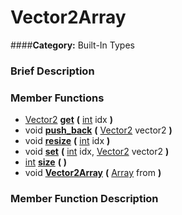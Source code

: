 #  Vector2Array  
####**Category:** Built-In Types

###  Brief Description  


###  Member Functions 
  * [Vector2](class_vector2)  **[get](#get)**  **(** [int](class_int) idx  **)**
  * void  **[push&#95;back](#push_back)**  **(** [Vector2](class_vector2) vector2  **)**
  * void  **[resize](#resize)**  **(** [int](class_int) idx  **)**
  * void  **[set](#set)**  **(** [int](class_int) idx, [Vector2](class_vector2) vector2  **)**
  * [int](class_int)  **[size](#size)**  **(** **)**
  * void  **[Vector2Array](#Vector2Array)**  **(** [Array](class_array) from  **)**

###  Member Function Description  
